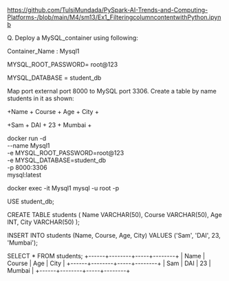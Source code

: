 https://github.com/TulsiMundada/PySpark-AI-Trends-and-Computing-Platforms-/blob/main/M4/sm13/Ex1_FilteringcolumncontentwithPython.ipynb

Q.
Deploy a MySQL_container using following:

Container_Name : Mysql1

MYSQL_ROOT_PASSWORD= root@123

MYSQL_DATABASE = student_db

Map port external port 8000 to MySQL port 3306. Create a table by name students in it as shown:

+Name + Course + Age + City +

+Sam + DAI + 23 + Mumbai +


docker run -d \
  --name Mysql1 \
  -e MYSQL_ROOT_PASSWORD=root@123 \
  -e MYSQL_DATABASE=student_db \
  -p 8000:3306 \
  mysql:latest

docker exec -it Mysql1 mysql -u root -p

USE student_db;

CREATE TABLE students (
    Name VARCHAR(50),
    Course VARCHAR(50),
    Age INT,
    City VARCHAR(50)
);

INSERT INTO students (Name, Course, Age, City)
VALUES ('Sam', 'DAI', 23, 'Mumbai');

SELECT * FROM students;
+------+--------+-----+--------+
| Name | Course | Age | City   |
+------+--------+-----+--------+
| Sam  | DAI    |  23 | Mumbai |
+------+--------+-----+--------+
